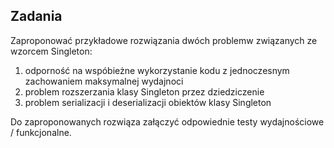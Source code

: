 ## Zadania

Zaproponować przykładowe rozwiązania dwó￳ch problem￳w związanych ze wzorcem Singleton:

1. odporność na wsp￳óbieżne wykorzystanie kodu z jednoczesnym zachowaniem maksymalnej wydajnoci
2. problem rozszerzania klasy Singleton przez dziedziczenie
3. problem serializacji i deserializacji obiekt￳ów klasy Singleton

Do zaproponowanych rozwiąza￱ załączyć odpowiednie testy wydajnościowe / funkcjonalne.

